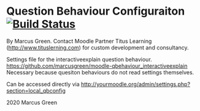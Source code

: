 # Question Behaviour Configuraiton [![Build Status](https://travis-ci.org/marcusgreen/moodle-local_qbconfig.svg?branch=master)](https://travis-ci.org/marcusgreen/moodle-local_qbconfig)

By Marcus Green. Contact Moodle Partner Titus Learning (http://www.tituslerning.com) for custom development and consultancy.

Settings file for the interactiveexplain question behaviour.
https://github.com/marcusgreen/moodle-qbehaviour_interactiveexplain
Necessary because quesiton behaviours do not read settings themselves.

Can be accessed directly via
http://yourmoodle.org/admin/settings.php?section=local_qbconfig

2020 Marcus Green


